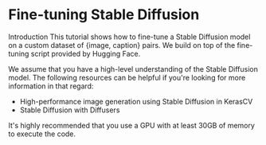 # Fine-tuning Stable Diffusion

Introduction
This tutorial shows how to fine-tune a Stable Diffusion model on a custom dataset of {image, caption} pairs. We build on top of the fine-tuning script provided by Hugging Face.

We assume that you have a high-level understanding of the Stable Diffusion model. The following resources can be helpful if you're looking for more information in that regard:

- High-performance image generation using Stable Diffusion in KerasCV
- Stable Diffusion with Diffusers

It's highly recommended that you use a GPU with at least 30GB of memory to execute the code.

